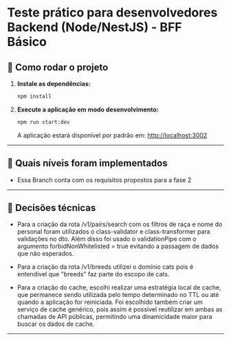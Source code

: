 # Teste prático para desenvolvedores Backend (Node/NestJS) - BFF Básico

## 🚀 Como rodar o projeto

1. **Instale as dependências:**

   ```bash
   npm install
   ```


2. **Execute a aplicação em modo desenvolvimento:**

   ```bash
   npm run start:dev
   ```

   A aplicação estará disponível por padrão em: [http://localhost:3002](http://localhost:3002)

---

## 🧩 Quais níveis foram implementados

- Essa Branch conta com os requisitos propostos para a fase 2

---

## 🧠 Decisões técnicas

- Para a criação da rota /v1/pairs/search com os filtros de raça e nome do personal foram utilizados o class-validator e class-transformer para validações no dto. Além disso foi usado o validationPipe com o argumento forbidNonWhitelisted = true evitando a passagem de dados que não esperados.

- Para a criação da rota /v1/breeds utilizei o domínio cats pois é entendível que "breeds" faz parte do escopo de cats.

- Para a criação do cache, escolhi realizar uma estratégia local de cache, que permanece sendo utilizada pelo tempo determinado no TTL ou até quando a aplicação for reiniciada. Foi escolhido também criar um serviço de cache genérico, pois assim é possível reutilizar em ambas as chamadas de API públicas, permitindo uma dinamicidade maior para buscar os dados de cache.

---
